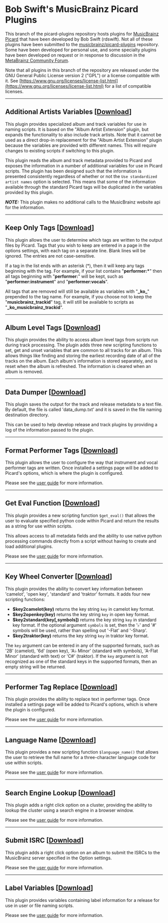 # Bob Swift's MusicBrainz Picard Plugins

This branch of the picard-plugins repository hosts plugins for [MusicBrainz Picard](https://picard.musicbrainz.org/) that have been developed by Bob Swift (rdswift).  Not all of these plugins have been submitted to the [musicbrainz/picard-plugins](https://github.com/musicbrainz/picard-plugins) repository.  Some have been developed for personal use, and some specialty plugins have been developed on request or in response to discussion in the [MetaBrainz Community Forum](https://community.metabrainz.org/).

Note that all plugins in this branch of the repository are released under the GNU General Public License version 2 ("GPL") or a license compatible with it. See [https://www.gnu.org/licenses/license-list.html](https://www.gnu.org/licenses/license-list.html) for a list of compatible licenses.

-------

## Additional Artists Variables \[[Download](https://github.com/rdswift/picard-plugins/raw/2.0_RDS_Plugins/plugins/additional_artists_variables/additional_artists_variables.zip)\]

This plugin provides specialized album and track variables for use in naming scripts. It is based on the
"Album Artist Extension" plugin, but expands the functionality to also include track artists. Note that it
cannot be used as a direct drop-in replacement for the "Album Artist Extension" plugin because the variables
are provided with different names.  This will require changes to existing scripts if switching to this plugin.

This plugin reads the album and track metadata provided to Picard and exposes the information in a number
of additional variables for use in Picard scripts.  The plugin has been designed such that the information
is presented consistently regardless of whether or not the `Use standardized artist names` option is selected.
This means that some of the information available through the standard Picard tags will be duplicated in the
variables provided by this plugin.

***NOTE:*** This plugin makes no additional calls to the MusicBrainz website api for the information.

-------
<!--
## Artist Variables \[[Download](https://github.com/rdswift/picard-plugins/raw/2.0_RDS_Plugins/plugins/artist_variables/artist_variables.zip)\]

This plugin provides specialized album and track variables for use in naming scripts, without any additional calls to the MusicBrainz website api for additional information. The information is provided in the following variables:

### Album Variables

* **_PriAArtistID** - The ID of the primary / first album artist listed
* **_PriAArtistStd** - The primary / first album artist listed (standardized)
* **_PriAArtistCred** - The primary / first album artist listed (as credited)
* **_PriAArtistSort** - The primary / first album artist listed (sort name)
* **_AdditionalAArtistID** - The IDs of all album artists listed except for the primary / first artist, separated by a semicolon and space
* **_AdditionalAArtistStd** - All album artists listed (standardized) except for the primary / first artist, separated with strings provided from the release entry
* **_AdditionalAArtistCred** - All album artists listed (as credited) except for the primary / first artist, separated with strings provided from the release entry
* **_FullAArtistStd** - All album artists listed (standardized), separated with strings provided from the release entry
* **_FullAArtistCred** - All album artists listed (as credited), separated with strings provided from the release entry
* **_FullAArtistSort** - All album artists listed (sort names), separated with strings provided from the release entry
* **_FullAArtistPriSort** - The primary / first album artist listed (sort name) followed by all additional album artists (standardized), separated with strings provided from the release entry
* **_AArtistCount** - The number of artists listed as album artists

### Track Variables

* **_PriTArtistID** - The ID of the primary / first track artist listed
* **_PriTArtistStd** - The primary / first track artist listed (standardized)
* **_PriTArtistCred** - The primary / first track artist listed (as credited)
* **_PriTArtistSort** - The primary / first track artist listed (sort name)
* **_AdditionalTArtistID** - The IDs of all track artists listed except for the primary / first artist, separated by a semicolon and space
* **_AdditionalTArtistStd** - All track artists listed (standardized) except for the primary / first artist, separated with strings provided from the track entry
* **_AdditionalTArtistCred** - All track artists listed (as credited) except for the primary / first artist, separated with strings provided from the track entry
* **_FullTArtistStd** - All track artists listed (standardized), separated with strings provided from the track entry
* **_FullTArtistCred** - All track artists listed (as credited), separated with strings provided from the track entry
* **_FullTArtistSort** - All track artists listed (sort names), separated with strings provided from the track entry
* **_FullTArtistPriSort** - The primary / first track artist listed (sort name) followed by all additional track artists (standardized), separated with strings provided from the track entry
* **_TArtistCount** - The number of artists listed as track artists

**PLEASE NOTE**: Tagger scripts are required to make use of these hidden variables.

-------
-->

## Keep Only Tags \[[Download](https://github.com/rdswift/picard-plugins/raw/2.0_RDS_Plugins/plugins/keep_only_tags/keep_only_tags.zip)\]

This plugin allows the user to determine which tags are written to the output files by Picard. Tags that you wish to keep are entered in a page
in the options settings, with each tag on a separate line. Blank lines will be ignored. The entries are not case-sensitive.

If a tag in the list ends with an asterisk (\*), then it will keep any tags beginning with the tag.  For example, if your list contains "**performer:\***"
then all tags beginning with "**performer:**" will be kept, such as "**performer:instrument**" and "**performer:vocals**".

All tags that are removed will still be available as variables with "**\_ko\_**" prepended to the tag name. For example, if you choose not to keep the
"**musicbrainz_trackid**" tag, it will still be available to scripts as "**_ko_musicbrainz_trackid**".

---

## Album Level Tags \[[Download](https://github.com/rdswift/picard-plugins/raw/2.0_RDS_Plugins/plugins/album_level_tags/album_level_tags.zip)\]

This plugin provides the ability to access album level tags from scripts run during track processing.  The plugin
adds three new scripting functions to set, get and unset variables that are common to all tracks for an album. This
allows things like finding and storing the earliest recording date of all of the tracks on the album.  Each album's
information is stored separately, and is reset when the album is refreshed. The information is cleared when an album
is removed.

--------
## Data Dumper \[[Download](https://github.com/rdswift/picard-plugins/raw/2.0_RDS_Plugins/plugins/data_dumper/data_dumper.zip)\]

This plugin saves the output for the track and release metadata to a text file.  By default, the file is called 'data_dump.txt' and it is saved in the file naming destination directory.

This can be used to help develop release and track plugins by providing a log of the information passed to the plugin.

-------

## Format Performer Tags \[[Download](https://github.com/rdswift/picard-plugins/raw/2.0_RDS_Plugins/plugins/format_performer_tags/format_performer_tags.zip)\]

This plugin allows the user to configure the way that instrument and vocal performer tags are written. Once
installed a settings page will be added to Picard's options, which is where the plugin is configured.

Please see the [user guide](https://github.com/rdswift/picard-plugins/blob/2.0_RDS_Plugins/plugins/format_performer_tags/docs/README.md) for more information.

-------

## Get Eval Function \[[Download](https://github.com/rdswift/picard-plugins/raw/2.0_RDS_Plugins/plugins/get_eval/get_eval.zip)\]

This plugin provides a new scripting function `$get_eval()` that allows the user to evaluate specified python code within Picard and return the results as a string for use within scripts.

This allows access to all metadata fields and the ability to use native python processing commands directly from a script without having to create and load additional plugins.

Please see the [user guide](https://github.com/rdswift/picard-plugins/blob/2.0_RDS_Plugins/plugins/get_eval/README.md) for more information.

-------

## Key Wheel Converter \[[Download](https://github.com/rdswift/picard-plugins/raw/2.0_RDS_Plugins/plugins/key_wheel_converter/key_wheel_converter.zip)\]

This plugin provides the ability to convert key information between 'camelot', 'open key', 'standard' and 'traktor' formats.
It adds four new scripting functions:

* **$key2camelot(key)** returns the key string `key` in camelot key format.
* **$key2openkey(key)** returns the key string `key` in open key format.
* **$key2standard(key\[,symbols\])** returns the key string `key` in standard key format.  If the optional argument `symbols` is set, then the '♭' and '#' symbols will be used, rather than spelling out '-Flat' and '-Sharp'.
* **$key2traktor(key)** returns the key string `key` in traktor key format.

The `key` argument can be entered in any of the supported formats, such as '2B' (camelot), '6d' (open key), 'A♭ Minor' (standard with symbols), 'A-Flat Minor' (standard with text) or 'C#' (traktor).  If the `key` argument is not recognized as one of the standard keys in the supported formats, then an empty string will be returned.

-------

## Performer Tag Replace \[[Download](https://github.com/rdswift/picard-plugins/raw/2.0_RDS_Plugins/plugins/performer_tag_replace/performer_tag_replace.zip)\]

This plugin provides the ability to replace text in performer tags. Once installed a settings page will be
added to Picard's options, which is where the plugin is configured.

Please see the [user guide](https://github.com/rdswift/picard-plugins/blob/2.0_RDS_Plugins/plugins/performer_tag_replace/docs/README.md) for more information.

-------

## Language Name \[[Download](https://github.com/rdswift/picard-plugins/raw/2.0_RDS_Plugins/plugins/language_name/language_name.zip)\]

This plugin provides a new scripting function `$language_name()` that allows the user to retrieve the full name for a three-character language code for use within scripts.

Please see the [user guide](https://github.com/rdswift/picard-plugins/blob/2.0_RDS_Plugins/plugins/language_name/docs/README.md) for more information.

-------

## Search Engine Lookup \[[Download](https://github.com/rdswift/picard-plugins/raw/2.0_RDS_Plugins/plugins/search_engine_lookup/search_engine_lookup.zip)\]

This plugin adds a right click option on a cluster, providing the ability to lookup the cluster using a search engine in a browser window.

Please see the [user guide](https://github.com/rdswift/picard-plugins/blob/2.0_RDS_Plugins/plugins/search_engine_lookup/docs/README.md) for more information.

-------

## Submit ISRC  \[[Download](https://github.com/rdswift/picard-plugins/raw/2.0_RDS_Plugins/plugins/submit_isrc/submit_isrc.zip)\]

This plugin adds a right click option on an album to submit the ISRCs to the MusicBrainz server specified in the Option settings.

Please see the [user guide](https://github.com/rdswift/picard-plugins/blob/2.0_RDS_Plugins/plugins/submit_isrc/docs/README.md) for more information.

-------

## Label Variables \[[Download](https://github.com/rdswift/picard-plugins/raw/2.0_RDS_Plugins/plugins/label_variables/label_variables.zip)\]

This plugin provides variables containing label information for a release for use in user or file naming scripts.

Please see the [user guide](https://github.com/rdswift/picard-plugins/blob/2.0_RDS_Plugins/plugins/label_variables/README.md) for more information.

<!--

-------

## Release Language Title \[[Download](https://github.com/rdswift/picard-plugins/raw/2.0_RDS_Plugins/plugins/release_language_title/release_language_title.py)\]

This plugin provides full language title for the release as a variable (_releaselanguagetitle) for use in naming scripts.  See the [discussion](https://community.metabrainz.org/t/help-with-file-naming-with-special-rule-for-soundtracks/398631) on the MetaBrainz Community Forum.

**PLEASE NOTE**: Tagger scripts are required to make use of this hidden variable.
-->
